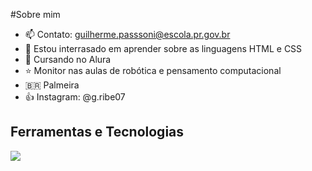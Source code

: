 #Sobre mim
- 📫 Contato: guilherme.passsoni@escola.pr.gov.br
- 🌱 Estou interrasado em aprender sobre as linguagens HTML e CSS
- 🌴 Cursando no Alura
- ⭐ Monitor nas aulas de robótica e pensamento computacional
- 🇧🇷 Palmeira
- 👍 Instagram: @g.ribe07
<!---
gribe07/gribe07 is a ✨ special ✨ repository because its `README.md` (this file) appears on your GitHub profile.
You can click the Preview link to take a look at your changes.
--->
## Ferramentas e Tecnologias
<img src="https://cdn.jsdelivr.net/gh/devicons/devicon/icons/html5/html5-original-wordmark.svg"/>
